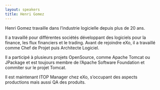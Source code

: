 ```yaml
---
layout: speakers
title: Henri Gomez
---
```

Henri Gomez travaille dans l’industrie logicielle depuis plus de 20 ans.

Il a travaillé pour différentes sociétés développant des logiciels pour la finance, les flux financiers et le trading. Avant de rejoindre eXo, il a travaillé comme Chef de Projet puis Architecte Logiciel.

Il a participé à plusieurs projets OpenSource, comme Apache Tomcat ou JPackage et est toujours membre de l’Apache Software Foundation et commiter sur le projet Tomcat.

Il est maintenant ITOP Manager chez eXo, s’occupant des aspects productions mais aussi QA des produits.
